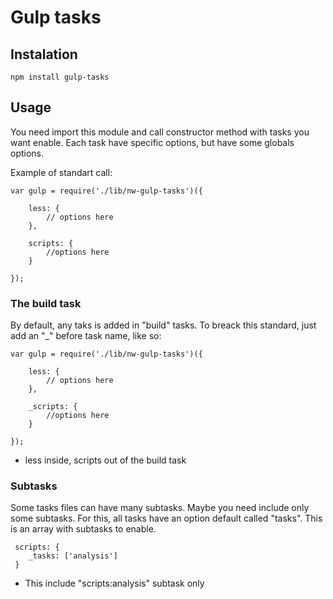 # Gulp tasks

## Instalation

```
npm install gulp-tasks
```

## Usage

You need import this module and call constructor method with tasks you want enable. Each task have specific options, but have some globals options.

Example of standart call:

```
var gulp = require('./lib/nw-gulp-tasks')({

    less: {
        // options here
    },

    scripts: {
        //options here
    }
 
});
```

### The build task

By default, any taks is added in "build" tasks. To breack this standard, just add an "_" before task name, like so:

```
var gulp = require('./lib/nw-gulp-tasks')({

    less: {
        // options here
    },

    _scripts: {
        //options here
    }
 
});
```
- less inside, scripts out of the build task

### Subtasks

Some tasks files can have many subtasks. Maybe you need include only some subtasks. For this, all tasks have an option default called "tasks". This is an array with subtasks to enable.

```
 scripts: {
    _tasks: ['analysis']
 }
```
- This include "scripts:analysis" subtask only



